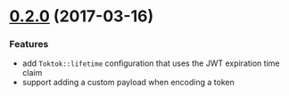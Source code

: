 <a name="0.2.0"></a>
# [0.2.0](https://github.com/guzart/toktok/compare/v0.1.0...v0.2.0) (2017-03-16)

### Features

* add `Toktok::lifetime` configuration that uses the JWT expiration time claim
* support adding a custom payload when encoding a token
